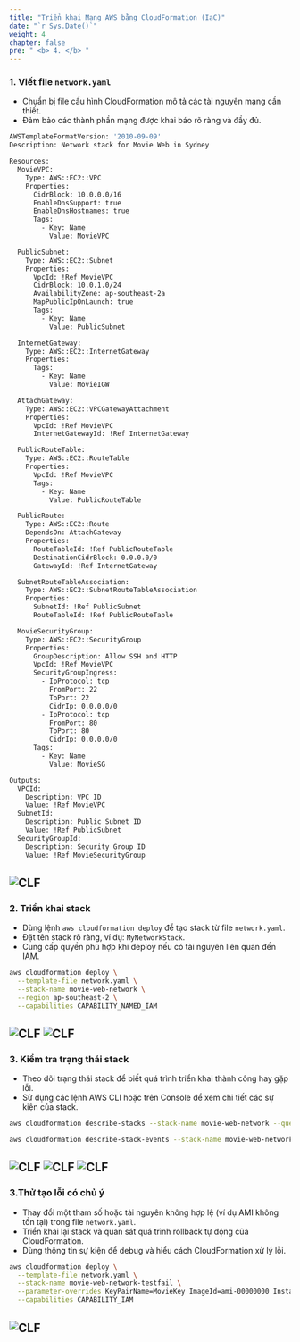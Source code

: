 ```yaml
---
title: "Triển khai Mạng AWS bằng CloudFormation (IaC)"
date: "`r Sys.Date()`"
weight: 4
chapter: false
pre: " <b> 4. </b> "
---
```




### 1. Viết file `network.yaml`

- Chuẩn bị file cấu hình CloudFormation mô tả các tài nguyên mạng cần thiết.  
- Đảm bảo các thành phần mạng được khai báo rõ ràng và đầy đủ.
```bash
AWSTemplateFormatVersion: '2010-09-09'
Description: Network stack for Movie Web in Sydney

Resources:
  MovieVPC:
    Type: AWS::EC2::VPC
    Properties:
      CidrBlock: 10.0.0.0/16
      EnableDnsSupport: true
      EnableDnsHostnames: true
      Tags:
        - Key: Name
          Value: MovieVPC

  PublicSubnet:
    Type: AWS::EC2::Subnet
    Properties:
      VpcId: !Ref MovieVPC
      CidrBlock: 10.0.1.0/24
      AvailabilityZone: ap-southeast-2a
      MapPublicIpOnLaunch: true
      Tags:
        - Key: Name
          Value: PublicSubnet

  InternetGateway:
    Type: AWS::EC2::InternetGateway
    Properties:
      Tags:
        - Key: Name
          Value: MovieIGW

  AttachGateway:
    Type: AWS::EC2::VPCGatewayAttachment
    Properties:
      VpcId: !Ref MovieVPC
      InternetGatewayId: !Ref InternetGateway

  PublicRouteTable:
    Type: AWS::EC2::RouteTable
    Properties:
      VpcId: !Ref MovieVPC
      Tags:
        - Key: Name
          Value: PublicRouteTable

  PublicRoute:
    Type: AWS::EC2::Route
    DependsOn: AttachGateway
    Properties:
      RouteTableId: !Ref PublicRouteTable
      DestinationCidrBlock: 0.0.0.0/0
      GatewayId: !Ref InternetGateway

  SubnetRouteTableAssociation:
    Type: AWS::EC2::SubnetRouteTableAssociation
    Properties:
      SubnetId: !Ref PublicSubnet
      RouteTableId: !Ref PublicRouteTable

  MovieSecurityGroup:
    Type: AWS::EC2::SecurityGroup
    Properties:
      GroupDescription: Allow SSH and HTTP
      VpcId: !Ref MovieVPC
      SecurityGroupIngress:
        - IpProtocol: tcp
          FromPort: 22
          ToPort: 22
          CidrIp: 0.0.0.0/0
        - IpProtocol: tcp
          FromPort: 80
          ToPort: 80
          CidrIp: 0.0.0.0/0
      Tags:
        - Key: Name
          Value: MovieSG

Outputs:
  VPCId:
    Description: VPC ID
    Value: !Ref MovieVPC
  SubnetId:
    Description: Public Subnet ID
    Value: !Ref PublicSubnet
  SecurityGroupId:
    Description: Security Group ID
    Value: !Ref MovieSecurityGroup
```
![CLF](/images/4.clf/4.1.png)
---

### 2. Triển khai stack

- Dùng lệnh `aws cloudformation deploy` để tạo stack từ file `network.yaml`.  
- Đặt tên stack rõ ràng, ví dụ: `MyNetworkStack`.  
- Cung cấp quyền phù hợp khi deploy nếu có tài nguyên liên quan đến IAM.
```bash
aws cloudformation deploy \
  --template-file network.yaml \
  --stack-name movie-web-network \
  --region ap-southeast-2 \
  --capabilities CAPABILITY_NAMED_IAM
```
![CLF](/images/4.clf/4.2.png)
![CLF](/images/4.clf/4.3.png)
---

### 3. Kiểm tra trạng thái stack

- Theo dõi trạng thái stack để biết quá trình triển khai thành công hay gặp lỗi.  
- Sử dụng các lệnh AWS CLI hoặc trên Console để xem chi tiết các sự kiện của stack.
```bash
aws cloudformation describe-stacks --stack-name movie-web-network --query 'Stacks[0].StackStatus' --output text

aws cloudformation describe-stack-events --stack-name movie-web-network --max-items 50

```
![CLF](/images/4.clf/4.4.png)
![CLF](/images/4.clf/4.5.png)
![CLF](/images/4.clf/4.6.png)
---

### 3.Thử tạo lỗi có chủ ý

- Thay đổi một tham số hoặc tài nguyên không hợp lệ (ví dụ AMI không tồn tại) trong file `network.yaml`.  
- Triển khai lại stack và quan sát quá trình rollback tự động của CloudFormation.  
- Dùng thông tin sự kiện để debug và hiểu cách CloudFormation xử lý lỗi.
``` bash
aws cloudformation deploy \
  --template-file network.yaml \
  --stack-name movie-web-network-testfail \
  --parameter-overrides KeyPairName=MovieKey ImageId=ami-00000000 InstanceType=t3.small \
  --capabilities CAPABILITY_IAM

```
![CLF](/images/4.clf/4.7.png)
---

